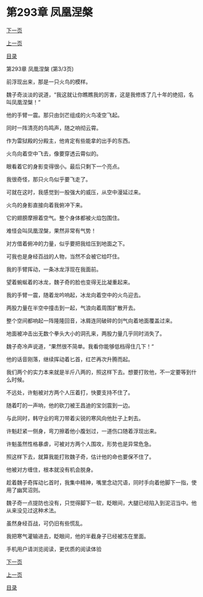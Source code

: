 <h1>第293章   凤凰涅槃</h1>
            <div><p><a href="./879_%E7%AC%AC294%E7%AB%A0_%E8%85%B9%E8%83%8C%E5%8F%97%E6%95%8C.md">下一页</a></p><p><a href="./877_%E7%AC%AC293%E7%AB%A0_%E5%87%A4%E5%87%B0%E6%B6%85%E6%A7%83.md">上一页</a></p><p><a href="../">目录</a></p></div>
            <div><p>第293章   凤凰涅槃 (第3/3页)</p><p>前浮现出来，那是一只火鸟的模样。</p><p>魏子奇淡淡的说道，“我这就让你瞧瞧我的厉害，这是我修炼了几十年的绝招，名叫凤凰涅槃！“</p><p>他的手臂一震。那只由剑芒组成的火鸟凌空飞起。</p><p>同时一阵清亮的鸟鸣声，随之响彻云霄。</p><p>作为雷狱殿的分殿主，他肯定有些能拿的出手的东西。</p><p>火鸟向着空中飞去，像要穿透云霄似的。</p><p>眼看着它的身影变得很小。最后只剩下一个亮点。</p><p>我很奇怪，那只火鸟似乎要飞走了。</p><p>可就在这时，我感觉到一股强大的威压，从空中漫延过来。</p><p>火鸟的身影直接向着我俯冲下来。</p><p>它的翅膀摩擦着空气。整个身体都被火焰包围住。</p><p>难怪会叫凤凰涅槃，果然非常有气势！</p><p>对方借着俯冲的力量，似乎要把我给压到地面之下。</p><p>可我也是身经百战的人物，当然不会被它给吓住。</p><p>我的手臂挥动，一条冰龙浮现在我面前。</p><p>望着蜿蜒着的冰龙，魏子奇的脸也变得无比凝重起来。</p><p>我的手臂一震，随着龙吟响起，冰龙向着空中的火鸟迎去。</p><p>两股力量在半空中撞击到一起，气浪向着周围扩散开去。</p><p>整个空间都响起一阵隆隆回音，冰屑连同破碎的剑气向着地面覆盖过来。</p><p>地面被冲击出无数个拳头大小的洞孔来，两股力量几乎同时消失了。</p><p>魏子奇冷声说道，“果然很不简单。我看你能够低档得住几下！“</p><p>他的话音刚落，继续挥动着匕首，红芒再次升腾而起。</p><p>我们两个的实力本来就是半斤八两的，照这样下去。想要打败他，不一定要等到什么时候。</p><p>不远处，许魁被对方两个人压着打，快要支持不住了。</p><p>随着叮的一声响，他的砍刀被王昌迪的宝剑震到一边。</p><p>与此同时，韩守业的弯刀带着尖锐的寒风向他肚子上刺去。</p><p>许魁赶紧一侧身，弯刀擦着他小腹划过，一道伤口随着浮现出来。</p><p>许魁虽然性格暴虐，可被对方两个人围攻，形势也是异常危急。</p><p>照这样下去，就算我能打败魏子奇，估计他的命也要保不住了。</p><p>他被对方缠住，根本就没有机会脱身。</p><p>趁着魏子奇挥动匕首时，我集中精神，嘴里念动咒语，同时手向着他脚下一指，使用了幽冥沼则。</p><p>魏子奇一点提防也没有，只觉得脚下一软，眨眼间，大腿已经陷入到泥沼当中。他从来没见过这种术法。</p><p>虽然身经百战，可仍旧有些慌乱。</p><p>我把寒气灌输进去，眨眼间，他的半截身子已经被冻在里面。</p><p>手机用户请浏览阅读，更优质的阅读体验</p></div>
            <div><p><a href="./879_%E7%AC%AC294%E7%AB%A0_%E8%85%B9%E8%83%8C%E5%8F%97%E6%95%8C.md">下一页</a></p><p><a href="./877_%E7%AC%AC293%E7%AB%A0_%E5%87%A4%E5%87%B0%E6%B6%85%E6%A7%83.md">上一页</a></p><p><a href="../">目录</a></p></div>